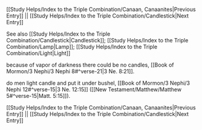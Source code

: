 [[Study Helps/Index to the Triple Combination/Canaan, Canaanites|Previous Entry]]  ||  [[Study Helps/Index to the Triple Combination/Candlestick|Next Entry]]

 See also [[Study Helps/Index to the Triple Combination/Candlestick|Candlestick]]; [[Study Helps/Index to the Triple Combination/Lamp|Lamp]]; [[Study Helps/Index to the Triple Combination/Light|Light]]

 because of vapor of darkness there could be no candles, [[Book of Mormon/3 Nephi/3 Nephi 8#^verse-21|3 Ne. 8:21]].

 do men light candle and put it under bushel, [[Book of Mormon/3 Nephi/3 Nephi 12#^verse-15|3 Ne. 12:15]] ([[New Testament/Matthew/Matthew 5#^verse-15|Matt. 5:15]]).

[[Study Helps/Index to the Triple Combination/Canaan, Canaanites|Previous Entry]]  ||  [[Study Helps/Index to the Triple Combination/Candlestick|Next Entry]]